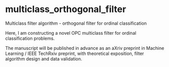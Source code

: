 # multiclass_orthogonal_filter
Multiclass filter algorithm - orthogonal filter for ordinal classification

Here, I am constructing a novel OPC multiclass filter for ordinal classification problems. 

The manuscript will be published in advance as an aXriv preprint in Machine Learning / IEEE TechRxiv preprint, with theoretical exposition, filter algorithm design and data validation. 
